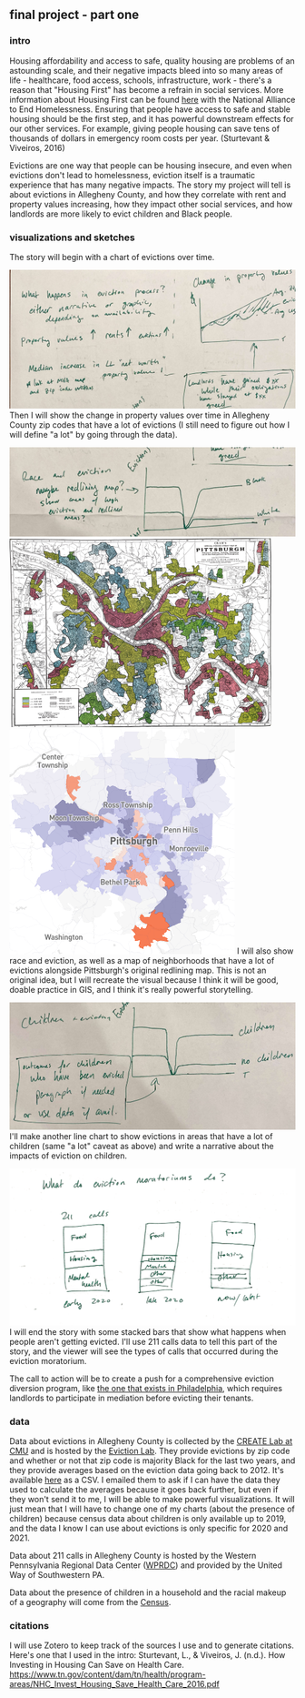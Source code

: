 ## final project - part one

### intro

Housing affordability and access to safe, quality housing are problems of an astounding scale, and their negative impacts bleed into so many areas of life - healthcare, food access, schools, infrastructure, work - there's a reason that "Housing First" has become a refrain in social services. More information about Housing First can be found [here](https://endhomelessness.org/resource/housing-first/) with the National Alliance to End Homelessness. Ensuring that people have access to safe and stable housing should be the first step, and it has powerful downstream effects for our other services. For example, giving people housing can save tens of thousands of dollars in emergency room costs per year. (Sturtevant & Viveiros, 2016) <br>

Evictions are one way that people can be housing insecure, and even when evictions don't lead to homelessness, eviction itself is a traumatic experience that has many negative impacts. The story my project will tell is about evictions in Allegheny County, and how they correlate with rent and property values increasing, how they impact other social services, and how landlords are more likely to evict children and Black people. 

### visualizations and sketches



The story will begin with a chart of evictions over time. 

![property values](/Property_Values.jpg)
Then I will show the change in property values over time in Allegheny County zip codes that have a lot of evictions (I still need to figure out how I will define "a lot" by going through the data). 

![race and eviction](/Race_Eviction.jpeg)
![eviction map](/Redlining_SS.png)
![redlining map](/Eviction_map_SS.png)
I will also show race and eviction, as well as a map of neighborhoods that have a lot of evictions alongside Pittsburgh's original redlining map. This is not an original idea, but I will recreate the visual because I think it will be good, doable practice in GIS, and I think it's really powerful storytelling. 

![race and eviction](/Children_Eviction.jpeg)
I'll make another line chart to show evictions in areas that have a lot of children (same "a lot" caveat as above) and write a narrative about the impacts of eviction on children.

![race and eviction](/211_data.png)
I will end the story with some stacked bars that show what happens when people aren't getting evicted. I'll use 211 calls data to tell this part of the story, and the viewer will see the types of calls that occurred during the eviction moratorium.

The call to action will be to create a push for a comprehensive eviction diversion program, like [the one that exists in Philadelphia](https://eviction-diversion.phila.gov/#/About), which requires landlords to participate in mediation before evicting their tenants. 

### data 
Data about evictions in Allegheny County is collected by the [CREATE Lab at CMU](https://cmucreatelab.org/) and is hosted by the [Eviction Lab](https://evictionlab.org/eviction-tracking/pittsburgh-pa/). They provide evictions by zip code and whether or not that zip code is majority Black for the last two years, and they provide averages based on the eviction data going back to 2012. It's available [here](https://evictionlab.org/eviction-tracking/get-the-data/) as a CSV. I emailed them to ask if I can have the data they used to calculate the averages because it goes back further, but even if they won't send it to me, I will be able to make powerful visualizations. It will just mean that I will have to change one of my charts (about the presence of children) because census data about children is only available up to 2019, and the data I know I can use about evictions is only specific for 2020 and 2021.<br>  

Data about 211 calls in Allegheny County is hosted by the Western Pennsylvania Regional Data Center ([WPRDC](https://data.wprdc.org/dataset/211-requests)) and provided by the United Way of Southwestern PA. <br>  

Data about the presence of children in a household and the racial makeup of a geography will come from the [Census](data.census.gov). <br>  


### citations
I will use Zotero to keep track of the sources I use and to generate citations. Here's one that I used in the intro:
Sturtevant, L., & Viveiros, J. (n.d.). How Investing in Housing Can Save on Health Care. https://www.tn.gov/content/dam/tn/health/program-areas/NHC_Invest_Housing_Save_Health_Care_2016.pdf

